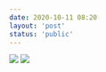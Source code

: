 ```yaml
---
date: 2020-10-11 08:20
layout: 'post'
status: 'public'
---
```

![](https://cdn.pixabay.com/photo/2020/10/14/01/18/01-18-55-641_1280.jpg)
![](https://cdn.pixabay.com/photo/2020/10/14/01/18/winter-5653129_1280.jpg)
